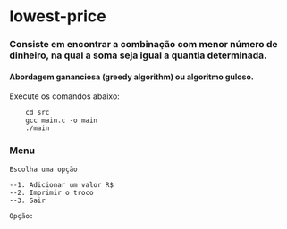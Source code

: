 # lowest-price

### Consiste em encontrar a combinação com menor número de dinheiro, na qual a soma seja igual a quantia determinada.
#### Abordagem gananciosa (greedy algorithm) ou algoritmo guloso.

Execute os comandos abaixo:

```
    cd src
    gcc main.c -o main
    ./main
```

### Menu

```
Escolha uma opção

--1. Adicionar um valor R$
--2. Imprimir o troco
--3. Sair

Opção: 
```